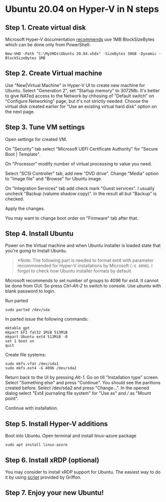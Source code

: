 # Ubuntu 20.04 on Hyper-V in N steps

## Step 1. Create virtual disk

Microsoft Hyper-V documentation [recommends][1] use 1MB BlockSizeBytes which can be done only from PowerShell:

    New-VHD -Path "C:\MyVHDs\Ubuntu 20.04.vhdx" -SizeBytes 30GB -Dynamic -BlockSizeBytes 1MB
    
## Step 2. Create Virtual machine

Use "New|Virtual Machine" in Hyper-V UI to create new machine for Ubuntu. Select "Generation 2", set "Startup memory" to 3072Mb.
It's better to give NATed access to the Network by chhosing of "Default switch" on "Configure Networking" page,
but it's not strictly needed. Choose the virtual disk created earlier for "Use an existing virtual hard disk" option on the next page.

## Step 3. Tune VM settings

Open settings for created VM.

On "Security" tab select "Microsoft UEFI Certificate Authority" for "Secure Boot | Template".

On "Processor" modify number of virtual processing to value you need.

Select "SCSI Controller" tab, add new "DVD drive". Change "Media" option to "Image file" and "Browse" for Ubuntu image.

On "Integration Services" tab add check mark "Guest services". I usually uncheck "Backup (valume shadow copy)".
In the result all but "Backup" is checked.

Apply the changes.

You may want to change boot order on "Firmware" tab after that.

## Step 4. Install Ubuntu

Power on the Virtual machine and when Ubuntu installer is loaded state that you're going to Install Ubuntu.

> *Note: The following part is needed to format ext4 with parameter recommmended for Hyper-V installations by Microsoft (`-G 4096`).
> I forgot to check how Ubuntu installer formats by default.

Microsoft recommends to set number of groups to 4096 for ext4. It cannot be done from GUI.
So press *Ctrl-Alt-2* to switch to console. Use *ubuntu* with blank password to login.

Run parted

    sudo parted /dev/sda
    
In parted issue the following commands:

    mktable gpt
    mkpart EFI fat32 1MiB 513MiB
    mkpart Ubuntu ext4 513MiB -0
    set 1 boot on
    quit
    
Create file systems:

    sudo mkfs.vfat /dev/sda1
    sudo mkfs.ext4 -G 4096 /dev/sda2
    
Return back to the UI by pressing *Alt-1*. Go on till "Installation type" screen. Select "Something else" and press "Continue".
You should see the paritions created before. Select /dev/sda2 and press "Change...".
In the opened dialog select "Ext4 journaling file system" for "Use as" and */* as "Mount point".

Continue with installation.

## Step 5. Install Hyper-V additions

Boot into Ubuntu. Open terminal and install linux-azure package

    sudo apt install linux-azure
    
## Step 6. Install xRDP (optional)

You may consider to install xRDP support for Ubuntu. The easiest way to do it by using [script][2] provided by Griffon.

## Step 7. Enjoy your new Ubuntu!

[1]: https://docs.microsoft.com/en-us/windows-server/virtualization/hyper-v/best-practices-for-running-linux-on-hyper-v
[2]: http://c-nergy.be/blog/?p=14888
